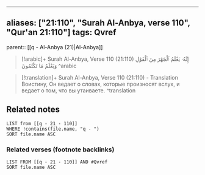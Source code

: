 
---
aliases: ["21:110", "Surah Al-Anbya, verse 110", "Qur'an 21:110"]
tags: Qvref
---

parent:: [[q - Al-Anbya (21)|Al-Anbya]]

> [!arabic]+ Surah Al-Anbya, Verse 110 (21:110)
> <span class="quran-arabic">إِنَّهُۥ يَعْلَمُ ٱلْجَهْرَ مِنَ ٱلْقَوْلِ وَيَعْلَمُ مَا تَكْتُمُونَ</span>
^arabic

> [!translation]+ Surah Al-Anbya, Verse 110 (21:110) - Translation
> Воистину, Он ведает о словах, которые произносят вслух, и ведает о том, что вы утаиваете.
^translation



## Related notes
```dataview
LIST from [[q - 21 - 110]]
WHERE !contains(file.name, "q - ")
SORT file.name ASC
```

### Related verses (footnote backlinks)
```dataview
LIST FROM [[q - 21 - 110]] AND #Qvref
SORT file.name ASC
```


